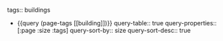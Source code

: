 tags:: buildings

- {{query (page-tags [[building]])}}
  query-table:: true
  query-properties:: [:page :size :tags]
  query-sort-by:: size
  query-sort-desc:: true